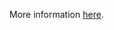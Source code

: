 More information [here](https://docs.bridgecrew.io/docs/ensure-that-service-fabric-uses-available-three-levels-of-protection-available).
